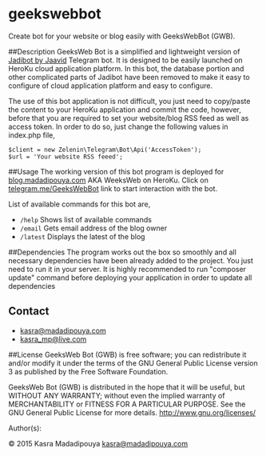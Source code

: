 # geekswebbot
Create bot for your website or blog easily with GeeksWebBot (GWB).

##Description
GeeksWeb Bot is a simplified and lightweight version of [Jadibot by Jaavid](https://github.com/jaavid/jadibot/) Telegram bot. It is designed to be easily launched on HeroKu cloud application platform. In this bot, the database portion and other complicated parts of Jadibot have been removed to make it easy to configure of cloud application platform and easy to configure.

The use of this bot application is not difficult, you just need to copy/paste the content to your HeroKu application and commit the code, however, before that you are required to set your website/blog RSS feed as well as access token. In order to do so, just change the following values in index.php file,

	$client = new Zelenin\Telegram\Bot\Api('AccessToken');
	$url = 'Your website RSS feeed';

##Usage 
The working version of this bot program is deployed for [blog.madadipouya.com](blog.madadipouya.com) AKA WeeksWeb on HeroKu. Click on  [telegram.me/GeeksWebBot](telegram.me/GeeksWebBot) link to start interaction with the bot.

List of available commands for this bot are,
	
- ````/help```` Shows list of available commands
- ````/email```` Gets email address of the blog owner
- ````/latest```` Displays the latest of the blog

##Dependencies
The program works out the box so smoothly and all necessary dependencies have been already added to the project.
You just need to run it in your server. It is highly recommended to run "composer update" command before deploying your application in order to update all dependencies


## Contact
* kasra@madadipouya.com
* kasra_mp@live.com

##License
GeeksWeb Bot (GWB) is free software; you can redistribute it and/or modify
it under the terms of the GNU General Public License version 3
as published by the Free Software Foundation.

GeeksWeb Bot (GWB) is distributed in the hope that it will be useful,
but WITHOUT ANY WARRANTY; without even the implied warranty of
MERCHANTABILITY or FITNESS FOR A PARTICULAR PURPOSE.  See the
GNU General Public License for more details.  <http://www.gnu.org/licenses/>

Author(s):

© 2015 Kasra Madadipouya <kasra@madadipouya.com>
